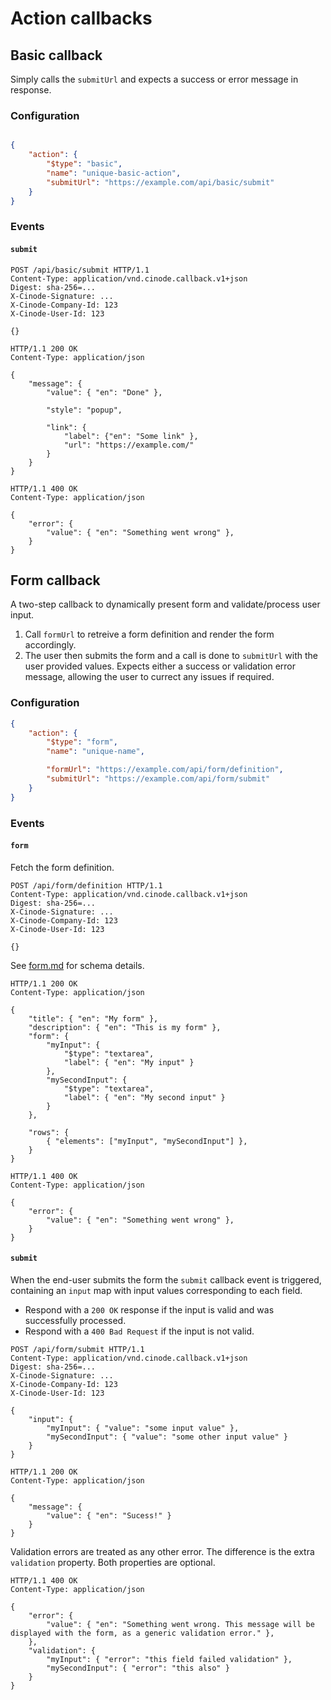# Action callbacks

## Basic callback

Simply calls the `submitUrl` and expects a success or error message in response.

### Configuration


```json

{
    "action": {
        "$type": "basic",
        "name": "unique-basic-action",
        "submitUrl": "https://example.com/api/basic/submit"
    }
}
```

### Events

#### `submit`

```http
POST /api/basic/submit HTTP/1.1
Content-Type: application/vnd.cinode.callback.v1+json
Digest: sha-256=...
X-Cinode-Signature: ...
X-Cinode-Company-Id: 123
X-Cinode-User-Id: 123

{}
```

```http
HTTP/1.1 200 OK
Content-Type: application/json

{
    "message": {
        "value": { "en": "Done" },
        
        "style": "popup",

        "link": { 
            "label": {"en": "Some link" },
            "url": "https://example.com/"
        }
    }
}
```

```http
HTTP/1.1 400 OK
Content-Type: application/json

{
    "error": {
        "value": { "en": "Something went wrong" },
    }
}
```

## Form callback

A two-step callback to dynamically present form and validate/process user input.

1. Call `formUrl` to retreive a form definition and render the form accordingly.
2. The user then submits the form and a call is done to `submitUrl` with the user provided values. Expects either a success or validation error message, allowing the user to currect any issues if required.

### Configuration

```json
{
    "action": {
        "$type": "form",
        "name": "unique-name",

        "formUrl": "https://example.com/api/form/definition",
        "submitUrl": "https://example.com/api/form/submit"
    }
}
```

### Events

#### `form`

Fetch the form definition.

```http
POST /api/form/definition HTTP/1.1
Content-Type: application/vnd.cinode.callback.v1+json
Digest: sha-256=...
X-Cinode-Signature: ...
X-Cinode-Company-Id: 123
X-Cinode-User-Id: 123

{}
```

See [form.md](forms.md) for schema details.

```http
HTTP/1.1 200 OK
Content-Type: application/json

{
    "title": { "en": "My form" },
    "description": { "en": "This is my form" },
    "form": {
        "myInput": {
            "$type": "textarea",
            "label": { "en": "My input" }
        },
        "mySecondInput": {
            "$type": "textarea",
            "label": { "en": "My second input" }
        }
    },
    
    "rows": {
        { "elements": ["myInput", "mySecondInput"] },
    }
}
```

```http
HTTP/1.1 400 OK
Content-Type: application/json

{
    "error": {
        "value": { "en": "Something went wrong" },
    }
}
```

#### `submit`

When the end-user submits the form the `submit` callback event is triggered, containing an `input` map with input values corresponding to each field.

- Respond with a `200 OK` response if the input is valid and was successfully processed.
- Respond with a `400 Bad Request` if the input is not valid.


```http
POST /api/form/submit HTTP/1.1
Content-Type: application/vnd.cinode.callback.v1+json
Digest: sha-256=...
X-Cinode-Signature: ...
X-Cinode-Company-Id: 123
X-Cinode-User-Id: 123

{
    "input": {
        "myInput": { "value": "some input value" },
        "mySecondInput": { "value": "some other input value" }
    }
}
```

```http
HTTP/1.1 200 OK
Content-Type: application/json

{
    "message": {
        "value": { "en": "Sucess!" }
    }
}
```

Validation errors are treated as any other error. The difference is the extra `validation` property. Both properties are optional.

```http
HTTP/1.1 400 OK
Content-Type: application/json

{
    "error": {
        "value": { "en": "Something went wrong. This message will be displayed with the form, as a generic validation error." },
    },
    "validation": {
        "myInput": { "error": "this field failed validation" },
        "mySecondInput": { "error": "this also" }
    }
}
```